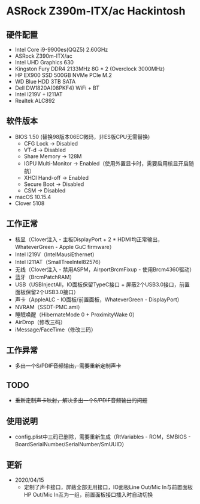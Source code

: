 # ASRock Z390m-ITX/ac Hackintosh

## 硬件配置
- Intel Core i9-9900es(QQZ5) 2.60GHz
- ASRock Z390m-ITX/ac
- Intel UHD Graphics 630
- Kingston Fury DDR4 2133MHz 8G * 2 (Overclock 3000MHz)
- HP EX900 SSD 500GB NVMe PCIe M.2
- WD Blue HDD 3TB SATA
- Dell DW1820A(08PKF4) WiFi + BT
- Intel I219V + I211AT
- Realtek ALC892

## 软件版本
- BIOS 1.50 (替换98版本06EC微码，非ES版CPU无需替换)
  - CFG Lock -> Disabled
  - VT-d -> Disabled
  - Share Memory -> 128M
  - IGPU Multi-Monitor -> Enabled（使用外置显卡时，需要启用核显开启随航）
  - XHCI Hand-off -> Enabled
  - Secure Boot -> Disabled
  - CSM -> Disabled
- macOS 10.15.4
- Clover 5108

## 工作正常
- 核显（Clover注入 - 主板DisplayPort + 2 * HDMI均正常输出，WhateverGreen - Apple GuC firmware）
- Intel I219V（IntelMausiEthernet）
- Intel I211AT（SmallTreeIntel82576）
- 无线（Clover注入 - 禁用ASPM，AirportBrcmFixup - 使用Brcm4360驱动）
- 蓝牙（BrcmPatchRAM）
- USB（USBInjectAll，IO面板保留TypeC接口 + 屏蔽2个USB3.0接口，前置面板保留2个USB3.0接口）
- 声卡（AppleALC - IO面板/前置面板，WhateverGreen - DisplayPort）
- NVRAM（SSDT-PMC.aml）
- 睡眠唤醒（HibernateMode 0 + ProximityWake 0）
- AirDrop（修改三码）
- iMessage/FaceTime（修改三码）

## 工作异常
- ~~多出一个S/PDIF音频输出，需要重新定制声卡~~

## TODO
- ~~重新定制声卡映射，解决多出一个S/PDIF音频输出的问题~~

## 使用说明
- config.plist中三码已删除，需要重新生成（RtVariables - ROM，SMBIOS - BoardSerialNumber/SerialNumber/SmUUID）

## 更新
- 2020/04/15
  - 定制了声卡接口，屏蔽全部无用接口，IO面板Line Out/Mic In与前置面板HP Out/Mic In互为一组，前置面板接口插入时自动切换